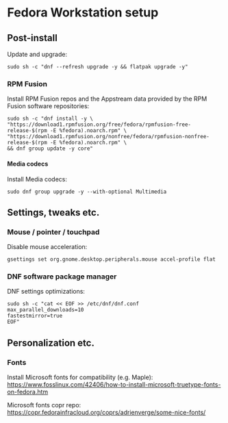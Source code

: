 # Fedora Workstation setup

## Post-install
Update and upgrade:
```
sudo sh -c "dnf --refresh upgrade -y && flatpak upgrade -y"
```

### RPM Fusion
Install RPM Fusion repos and the Appstream data provided by the RPM Fusion software repositories:
```
sudo sh -c "dnf install -y \
"https://download1.rpmfusion.org/free/fedora/rpmfusion-free-release-$(rpm -E %fedora).noarch.rpm" \
"https://download1.rpmfusion.org/nonfree/fedora/rpmfusion-nonfree-release-$(rpm -E %fedora).noarch.rpm" \
&& dnf group update -y core"
```

#### Media codecs
Install Media codecs:
```
sudo dnf group upgrade -y --with-optional Multimedia
```

## Settings, tweaks etc.
### Mouse / pointer / touchpad
Disable mouse acceleration:
```
gsettings set org.gnome.desktop.peripherals.mouse accel-profile flat
```

### DNF software package manager
DNF settings optimizations:
```
sudo sh -c "cat << EOF >> /etc/dnf/dnf.conf
max_parallel_downloads=10
fastestmirror=true
EOF"
```



## Personalization etc.
### Fonts
Install Microsoft fonts for compatibility (e.g. Maple):
https://www.fosslinux.com/42406/how-to-install-microsoft-truetype-fonts-on-fedora.htm

Microsoft fonts copr repo:
https://copr.fedorainfracloud.org/coprs/adrienverge/some-nice-fonts/
